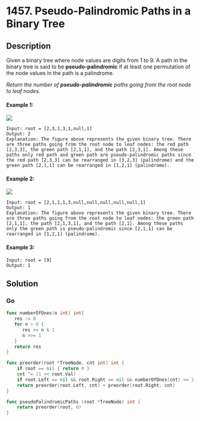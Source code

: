 # 1457. Pseudo-Palindromic Paths in a Binary Tree

## Description
Given a binary tree where node values are digits from 1 to 9. A path in the binary tree is said to be **pseudo-palindromic** if at least one permutation of the node values in the path is a palindrome.

*Return the number of **pseudo-palindromic** paths going from the root node to leaf nodes.*

#### Example 1:
![](https://assets.leetcode.com/uploads/2020/05/06/palindromic_paths_1.png)

```
Input: root = [2,3,1,3,1,null,1]
Output: 2 
Explanation: The figure above represents the given binary tree. There are three paths going from the root node to leaf nodes: the red path [2,3,3], the green path [2,1,1], and the path [2,3,1]. Among these paths only red path and green path are pseudo-palindromic paths since the red path [2,3,3] can be rearranged in [3,2,3] (palindrome) and the green path [2,1,1] can be rearranged in [1,2,1] (palindrome).
```

#### Example 2:
![](https://assets.leetcode.com/uploads/2020/05/07/palindromic_paths_2.png)

```
Input: root = [2,1,1,1,3,null,null,null,null,null,1]
Output: 1 
Explanation: The figure above represents the given binary tree. There are three paths going from the root node to leaf nodes: the green path [2,1,1], the path [2,1,3,1], and the path [2,1]. Among these paths only the green path is pseudo-palindromic since [2,1,1] can be rearranged in [1,2,1] (palindrome).
```

#### Example 3:
```
Input: root = [9]
Output: 1
```


## Solution

### Go
```go
func numberOfOnes(n int) int{
   res := 0
   for n > 0 {
      res += n & 1
      n >>= 1
   }
   return res
}

func preorder(root *TreeNode, cnt int) int {
    if root == nil { return 0 }
    cnt ^= (1 << root.Val)
    if root.Left == nil && root.Right == nil && numberOfOnes(cnt) <= 1  { return 1 }
    return preorder(root.Left, cnt) + preorder(root.Right, cnt)
}

func pseudoPalindromicPaths (root *TreeNode) int {
    return preorder(root, 0)
}
```